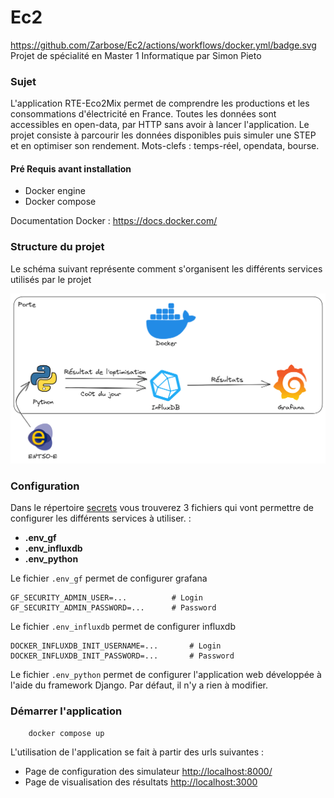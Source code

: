 # Ec2
https://github.com/Zarbose/Ec2/actions/workflows/docker.yml/badge.svg
Projet de spécialité en Master 1 Informatique par Simon Pieto

### Sujet
L'application RTE-Eco2Mix permet de comprendre les productions et les consommations d'électricité en France.
Toutes les données sont accessibles en open-data, par HTTP sans avoir à lancer l'application. Le projet consiste à
parcourir les données disponibles puis simuler une STEP et en optimiser son rendement. Mots-clefs : temps-réel, opendata, bourse.

#### Pré Requis avant installation
- Docker engine
- Docker compose

Documentation Docker : <https://docs.docker.com/> 

### Structure du projet
Le schéma suivant représente comment s'organisent les différents services utilisés par le projet

![Structure](/image/structure.png)

### Configuration
Dans le répertoire [secrets](https://github.com/Zarbose/Ec2/tree/main/secrets) vous trouverez 3 fichiers qui vont permettre de configurer les différents services à utiliser. :
- **.env_gf**
- **.env_influxdb**
- **.env_python**

Le fichier ```.env_gf```  permet de configurer grafana
```
GF_SECURITY_ADMIN_USER=...          # Login
GF_SECURITY_ADMIN_PASSWORD=...      # Password
```
Le fichier ```.env_influxdb```  permet de configurer influxdb
```
DOCKER_INFLUXDB_INIT_USERNAME=...       # Login     
DOCKER_INFLUXDB_INIT_PASSWORD=...       # Password
```

Le fichier ```.env_python```  permet de configurer l'application web développée à l'aide du framework Django. Par défaut, il n'y a rien à modifier.

### Démarrer l'application
```bash
    docker compose up
```

L'utilisation de l'application se fait à partir des urls suivantes :
- Page de configuration des simulateur <http://localhost:8000/> 
- Page de visualisation des résultats <http://localhost:3000>
